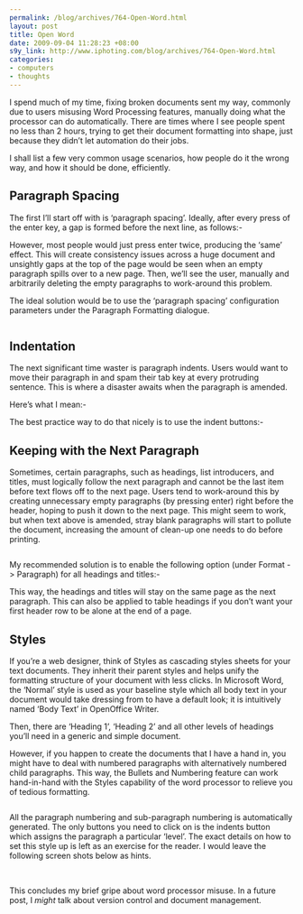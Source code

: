 ```yaml
--- 
permalink: /blog/archives/764-Open-Word.html
layout: post
title: Open Word
date: 2009-09-04 11:28:23 +08:00
s9y_link: http://www.iphoting.com/blog/archives/764-Open-Word.html
categories: 
- computers
- thoughts
---
```

I spend much of my time, fixing broken documents sent my way, commonly due to users misusing Word Processing features, manually doing what the processor can do automatically. There are times where I see people spent no less than 2 hours, trying to get their document formatting into shape, just because they didn&#8217;t let automation do their jobs.

I shall list a few very common usage scenarios, how people do it the wrong way, and how it should be done, efficiently.

## Paragraph Spacing
The first I&#8217;ll start off with is &#8216;paragraph spacing&#8217;. Ideally, after every press of the enter key, a gap is formed before the next line, as follows:-
<img src="http://static-s3.iphoting.com/blog/uploads/Computers/ParagraphSpacing.png" alt="" />

However, most people would just press enter twice, producing the &#8216;same&#8217; effect. This will create consistency issues across a huge document and unsightly gaps at the top of the page would be seen when an empty paragraph spills over to a new page. Then, we&#8217;ll see the user, manually and arbitrarily deleting the empty paragraphs to work-around this problem.

The ideal solution would be to use the &#8216;paragraph spacing&#8217; configuration parameters under the Paragraph Formatting dialogue.

<img src="http://static-s3.iphoting.com/blog/uploads/Computers/ParagraphSpacingOptions.png" alt="" />

## Indentation
The next significant time waster is paragraph indents. Users would want to move their paragraph in and spam their tab key at every protruding sentence. This is where a disaster awaits when the paragraph is amended.

Here&#8217;s what I mean:-
<img src="http://static-s3.iphoting.com/blog/uploads/Computers/ParagraphIndents.png" alt="" />

The best practice way to do that nicely is to use the indent buttons:-
<img src="http://static-s3.iphoting.com/blog/uploads/Computers/ParagraphIndentbuttons.png" alt="" />

## Keeping with the Next Paragraph
Sometimes, certain paragraphs, such as headings, list introducers, and titles, must logically follow the next paragraph and cannot be the last item before text flows off to the next page. Users tend to work-around this by creating unnecessary empty paragraphs (by pressing enter) right before the header, hoping to push it down to the next page. This might seem to work, but when text above is amended, stray blank paragraphs will start to pollute the document, increasing the amount of clean-up one needs to do before printing.

<img src="http://static-s3.iphoting.com/blog/uploads/Computers/HangingHeaders.png" alt="" />

My recommended solution is to enable the following option (under Format -> Paragraph) for all headings and titles:-
<img src="http://static-s3.iphoting.com/blog/uploads/Computers/HangingHeadingOptions.png" alt="" />

This way, the headings and titles will stay on the same page as the next paragraph. This can also be applied to table headings if you don&#8217;t want your first header row to be alone at the end of a page.

## Styles
If you&#8217;re a web designer, think of Styles as cascading styles sheets for your text documents. They inherit their parent styles and helps unify the formatting structure of your document with less clicks. In Microsoft Word, the &#8216;Normal&#8217; style is used as your baseline style which all body text in your document would take dressing from to have a default look; it is intuitively named &#8216;Body Text&#8217; in OpenOffice Writer.

Then, there are &#8216;Heading 1&#8217;, &#8216;Heading 2&#8217; and all other levels of headings you&#8217;ll need in a generic and simple document.

However, if you happen to create the documents that I have a hand in, you might have to deal with numbered paragraphs with alternatively numbered child paragraphs. This way, the Bullets and Numbering feature can work hand-in-hand with the Styles capability of the word processor to relieve you of tedious formatting.

<img src="http://static-s3.iphoting.com/blog/uploads/Computers/StylewithNumberingandIndents.png" alt="" />

All the paragraph numbering and sub-paragraph numbering is automatically generated. The only buttons you need to click on is the indents button which assigns the paragraph a particular &#8216;level&#8217;. The exact details on how to set this style up is left as an exercise for the reader. I would leave the following screen shots below as hints.

<img src="http://static-s3.iphoting.com/blog/uploads/Computers/NumberingStyles.png" alt="" />
<img src="http://static-s3.iphoting.com/blog/uploads/Computers/BulletsandNumbering.png" alt="" />

This concludes my brief gripe about word processor misuse. In a future post, I *might* talk about version control and document management.
